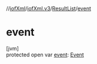 //[iofXml](../../../index.md)/[iofXml.v3](../index.md)/[ResultList](index.md)/[event](event.md)

# event

[jvm]\
protected open var [event](event.md): [Event](../-event/index.md)
